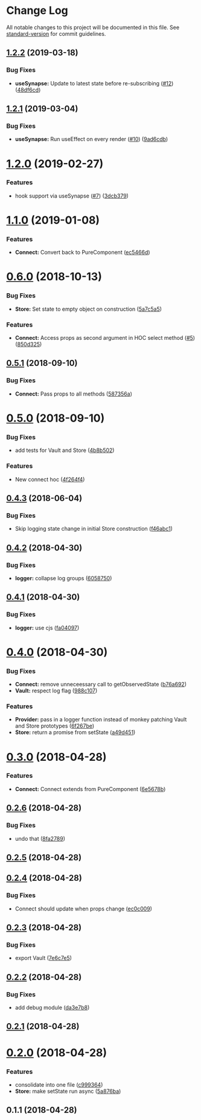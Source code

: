 # Change Log

All notable changes to this project will be documented in this file. See [standard-version](https://github.com/conventional-changelog/standard-version) for commit guidelines.

<a name="1.2.2"></a>
## [1.2.2](https://github.com/sappira-inc/synaptik/compare/v1.2.1...v1.2.2) (2019-03-18)


### Bug Fixes

* **useSynapse:** Update to latest state before re-subscribing ([#12](https://github.com/sappira-inc/synaptik/issues/12)) ([48df6cd](https://github.com/sappira-inc/synaptik/commit/48df6cd))



<a name="1.2.1"></a>
## [1.2.1](https://github.com/sappira-inc/synaptik/compare/v1.2.0...v1.2.1) (2019-03-04)


### Bug Fixes

* **useSynapse:** Run useEffect on every render ([#10](https://github.com/sappira-inc/synaptik/issues/10)) ([9ad6cdb](https://github.com/sappira-inc/synaptik/commit/9ad6cdb))



<a name="1.2.0"></a>
# [1.2.0](https://github.com/sappira-inc/synaptik/compare/v1.1.0...v1.2.0) (2019-02-27)


### Features

* hook support via useSynapse ([#7](https://github.com/sappira-inc/synaptik/issues/7)) ([3dcb379](https://github.com/sappira-inc/synaptik/commit/3dcb379))



<a name="1.1.0"></a>
# [1.1.0](https://github.com/sappira-inc/synaptik/compare/v1.0.1...v1.1.0) (2019-01-08)


### Features

* **Connect:** Convert back to PureComponent ([ec5466d](https://github.com/sappira-inc/synaptik/commit/ec5466d))



<a name="0.6.0"></a>
# [0.6.0](https://github.com/sappira-inc/synaptik/compare/v0.5.1...v0.6.0) (2018-10-13)


### Bug Fixes

* **Store:** Set state to empty object on construction ([5a7c5a5](https://github.com/sappira-inc/synaptik/commit/5a7c5a5))


### Features

* **Connect:** Access props as second argument in HOC select method ([#5](https://github.com/sappira-inc/synaptik/issues/5)) ([850d325](https://github.com/sappira-inc/synaptik/commit/850d325))



<a name="0.5.1"></a>
## [0.5.1](https://github.com/sappira-inc/synaptik/compare/v0.5.0...v0.5.1) (2018-09-10)


### Bug Fixes

* **Connect:** Pass props to all methods ([587356a](https://github.com/sappira-inc/synaptik/commit/587356a))



<a name="0.5.0"></a>
# [0.5.0](https://github.com/sappira-inc/synaptik/compare/v0.4.3...v0.5.0) (2018-09-10)


### Bug Fixes

* add tests for Vault and Store ([4b8b502](https://github.com/sappira-inc/synaptik/commit/4b8b502))


### Features

* New connect hoc ([4f264f4](https://github.com/sappira-inc/synaptik/commit/4f264f4))



<a name="0.4.3"></a>
## [0.4.3](https://github.com/sappira-inc/synaptik/compare/v0.4.2...v0.4.3) (2018-06-04)


### Bug Fixes

* Skip logging state change in initial Store construction ([f46abc1](https://github.com/sappira-inc/synaptik/commit/f46abc1))



<a name="0.4.2"></a>
## [0.4.2](https://github.com/sappira-inc/synaptik/compare/v0.4.1...v0.4.2) (2018-04-30)


### Bug Fixes

* **logger:** collapse log groups ([6058750](https://github.com/sappira-inc/synaptik/commit/6058750))



<a name="0.4.1"></a>
## [0.4.1](https://github.com/sappira-inc/synaptik/compare/v0.4.0...v0.4.1) (2018-04-30)


### Bug Fixes

* **logger:** use cjs ([fa04097](https://github.com/sappira-inc/synaptik/commit/fa04097))



<a name="0.4.0"></a>
# [0.4.0](https://github.com/sappira-inc/synaptik/compare/v0.3.0...v0.4.0) (2018-04-30)


### Bug Fixes

* **Connect:** remove unneceessary call to getObservedState ([b76a692](https://github.com/sappira-inc/synaptik/commit/b76a692))
* **Vault:** respect log flag ([988c107](https://github.com/sappira-inc/synaptik/commit/988c107))


### Features

* **Provider:** pass in a logger function instead of monkey patching Vault and Store prototypes ([6f267be](https://github.com/sappira-inc/synaptik/commit/6f267be))
* **Store:** return a promise from setState ([a49d451](https://github.com/sappira-inc/synaptik/commit/a49d451))



<a name="0.3.0"></a>
# [0.3.0](https://github.com/sappira-inc/synaptik/compare/v0.2.6...v0.3.0) (2018-04-28)


### Features

* **Connect:** Connect extends from PureComponent ([6e5678b](https://github.com/sappira-inc/synaptik/commit/6e5678b))



<a name="0.2.6"></a>
## [0.2.6](https://github.com/sappira-inc/synaptik/compare/v0.2.5...v0.2.6) (2018-04-28)


### Bug Fixes

* undo that ([8fa2789](https://github.com/sappira-inc/synaptik/commit/8fa2789))



<a name="0.2.5"></a>
## [0.2.5](https://github.com/sappira-inc/synaptik/compare/v0.2.4...v0.2.5) (2018-04-28)



<a name="0.2.4"></a>
## [0.2.4](https://github.com/sappira-inc/synaptik/compare/v0.2.3...v0.2.4) (2018-04-28)


### Bug Fixes

* Connect should update when props change ([ec0c009](https://github.com/sappira-inc/synaptik/commit/ec0c009))



<a name="0.2.3"></a>
## [0.2.3](https://github.com/sappira-inc/synaptik/compare/v0.2.2...v0.2.3) (2018-04-28)


### Bug Fixes

* export Vault ([7e6c7e5](https://github.com/sappira-inc/synaptik/commit/7e6c7e5))



<a name="0.2.2"></a>

## [0.2.2](https://github.com/sappira-inc/synaptik/compare/v0.2.1...v0.2.2) (2018-04-28)

### Bug Fixes

* add debug module ([da3e7b8](https://github.com/sappira-inc/synaptik/commit/da3e7b8))

<a name="0.2.1"></a>

## [0.2.1](https://github.com/sappira-inc/synaptik/compare/v0.2.0...v0.2.1) (2018-04-28)

<a name="0.2.0"></a>

# [0.2.0](https://github.com/sappira-inc/synaptik/compare/v0.1.1...v0.2.0) (2018-04-28)

### Features

* consolidate into one file ([c999364](https://github.com/sappira-inc/synaptik/commit/c999364))
* **Store:** make setState run async ([5a876ba](https://github.com/sappira-inc/synaptik/commit/5a876ba))

<a name="0.1.1"></a>

## 0.1.1 (2018-04-28)
